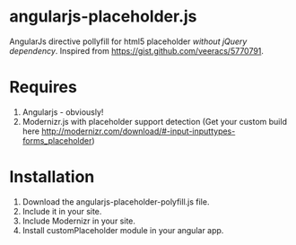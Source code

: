angularjs-placeholder.js
========================

AngularJs directive pollyfill for html5 placeholder *without jQuery dependency*.
Inspired from https://gist.github.com/veeracs/5770791.

Requires
==========================
1. Angularjs - obviously!
1. Modernizr.js with placeholder support detection (Get your custom build here http://modernizr.com/download/#-input-inputtypes-forms_placeholder)


Installation
==========================
1. Download the angularjs-placeholder-polyfill.js file.
1. Include it in your site.
1. Include Modernizr in your site.
1. Install customPlaceholder module in your angular app.


